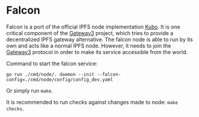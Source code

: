# Falcon

Falcon is a port of the official IPFS node implementation [Kubo](https://github.com/ipfs/kubo).
It is one critical component of the [Gateway3](https://www.gw3.io) project, which tries to provide a decentralized IPFS gateway alternative.
The falcon node is able to run by its own and acts like a normal IPFS node.
However, it needs to join the [Gateway3](https://www.gw3.io) protocol in order to make its service accessible from the world.

Command to start the falcon service:
```
go run ./cmd/node/. daemon --init --falcon-config=./cmd/node/config/config_dev.yaml
```
Or simply run `make`.

It is recommended to run checks against changes made to node: `make checks`.
